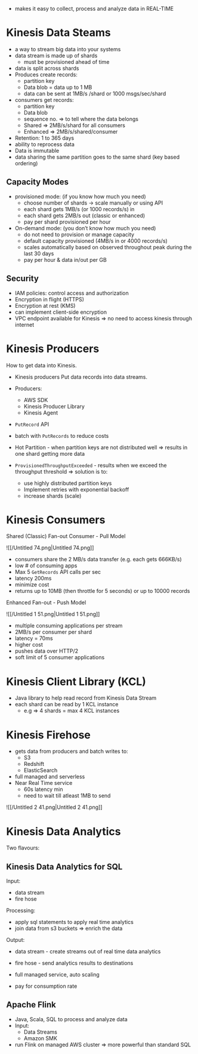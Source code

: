 - makes it easy to collect, process and analyze data in REAL-TIME

# Kinesis Data Steams

- a way to stream big data into your systems
- data stream is made up of shards
    - must be provisioned ahead of time
- data is split across shards
- Produces create records:
    - partition key
    - Data blob = data up to 1 MB
    - data can be sent at 1MB/s /shard or 1000 msgs/sec/shard
- consumers get records:
    - partition key
    - Data blob
    - sequence no. ⇒ to tell where the data belongs
    - Shared ⇒ 2MB/s/shard for all consumers
    - Enhanced ⇒ 2MB/s/shared/consumer
- Retention: 1 to 365 days
- ability to reprocess data
- Data is immutable
- data sharing the same partition goes to the same shard (key based ordering)

## Capacity Modes

- provisioned mode: (if you know how much you need)
    - choose number of shards → scale manually or using API
    - each shard gets 1MB/s (or 1000 records/s) in
    - each shard gets 2MB/s out (classic or enhanced)
    - pay per shard provisioned per hour
- On-demand mode: (you don’t know how much you need)
    - do not need to provision or manage capacity
    - default capacity provisioned (4MB/s in or 4000 records/s)
    - scales automatically based on observed throughout peak during the last 30 days
    - pay per hour & data in/out per GB

## Security

- IAM policies: control access and authorization
- Encryption in flight (HTTPS)
- Encryption at rest (KMS)
- can implement client-side encryption
- VPC endpoint available for Kinesis ⇒ no need to access kinesis through internet

# Kinesis Producers

How to get data into Kinesis.

- Kinesis producers Put data records into data streams.
- Producers:
    - AWS SDK
    - Kinesis Producer Library
    - Kinesis Agent
- `PutRecord` API
- batch with `PutRecords` to reduce costs
- Hot Partition - when partition keys are not distributed well ⇒ results in one shard getting more data
- `ProvisionedThroughputExceeded` - results when we exceed the throughput threshold ⇒ solution is to:
    
    - use highly distributed partition keys
    - Implement retries with exponential backoff
    - increase shards (scale)
    
      
    

# Kinesis Consumers

Shared (Classic) Fan-out Consumer - Pull Model

![[/Untitled 74.png|Untitled 74.png]]

- consumers share the 2 MB/s data transfer (e.g. each gets 666KB/s)
- low # of consuming apps
- Max 5 `GetRecords` API calls per sec
- latency 200ms
- minimize cost
- returns up to 10MB (then throttle for 5 seconds) or up to 10000 records

  

Enhanced Fan-out - Push Model

![[/Untitled 1 51.png|Untitled 1 51.png]]

- multiple consuming applications per stream
- 2MB/s per consumer per shard
- latency = 70ms
- higher cost
- pushes data over HTTP/2
- soft limit of 5 consumer applications

# Kinesis Client Library (KCL)

- Java library to help read record from Kinesis Data Stream
- each shard can be read by 1 KCL instance
    - e.g ⇒ 4 shards = max 4 KCL instances

# Kinesis Firehose

- gets data from producers and batch writes to:
    - S3
    - Redshift
    - ElasticSearch
- full managed and serverless
- Near Real Time service
    - 60s latency min
    - need to wait till atleast 1MB to send

![[/Untitled 2 41.png|Untitled 2 41.png]]

# Kinesis Data Analytics

Two flavours:

## Kinesis Data Analytics for SQL

Input:

- data stream
- fire hose

Processing:

- apply sql statements to apply real time analytics
- join data from s3 buckets ⇒ enrich the data

Output:

- data stream - create streams out of real time data analytics
- fire hose - send analytics results to destinations

  

- full managed service, auto scaling
- pay for consumption rate

## Apache Flink

- Java, Scala, SQL to process and analyze data
- Input:
    - Data Streams
    - Amazon SMK
- run Flink on managed AWS cluster ⇒ more powerful than standard SQL